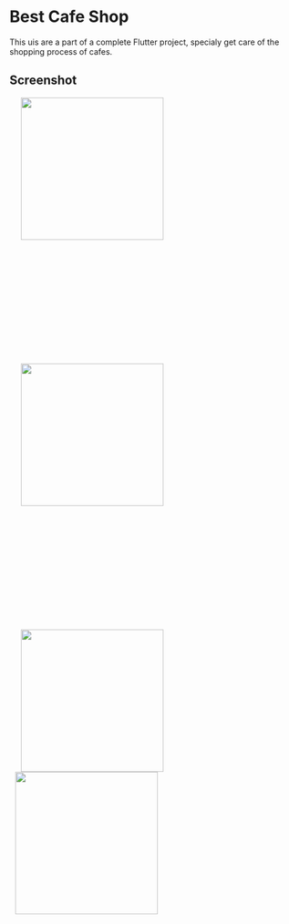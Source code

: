 # Best Cafe Shop

This uis are a part of a complete Flutter project, specialy get care of the shopping process of cafes.


## Screenshot

<p float="left">
  <img src="https://user-images.githubusercontent.com/56515652/66757284-1ff57680-ee9c-11e9-83e0-cfd94a441fae.png" 
       width=250 hspace="20"/> 
        <p style="padding-top: 5cm"></p>

  <img src="https://user-images.githubusercontent.com/56515652/66757319-369bcd80-ee9c-11e9-8220-6ae40a0eb4b5.png"
       width=250 hspace="20"/> 
      <p style="padding-top: 5cm"></p>
  <img src="https://user-images.githubusercontent.com/56515652/66757352-46b3ad00-ee9c-11e9-8dc3-405b134e6956.png" 
       width=250 hspace="20"/>
  <img src="https://user-images.githubusercontent.com/56515652/66757384-5f23c780-ee9c-11e9-85d6-851083a6b534.png" 
       width=250 hspace="10"/>
</p>
